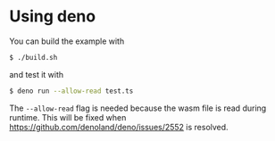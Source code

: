 # Using deno

You can build the example with

```sh
$ ./build.sh
```

and test it with

```sh
$ deno run --allow-read test.ts
```

The `--allow-read` flag is needed because the wasm file is read during runtime.
This will be fixed when https://github.com/denoland/deno/issues/2552 is resolved.
